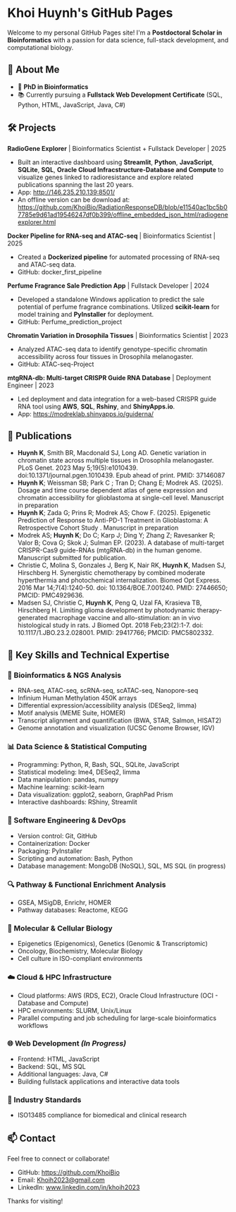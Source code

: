 # Khoi Huynh's GitHub Pages

Welcome to my personal GitHub Pages site! I'm a **Postdoctoral Scholar in Bioinformatics** with a passion for data science, full-stack development, and computational biology.

## 🔬 About Me

- 🧬 **PhD in Bioinformatics**
- 📚 Currently pursuing a **Fullstack Web Development Certificate** (SQL, Python, HTML, JavaScript, Java, C#)

## 🛠️ Projects

**RadioGene Explorer** | Bioinformatics Scientist + Fullstack Developer | 2025
- Built an interactive dashboard using **Streamlit**, **Python**, **JavaScript**, **SQLite**, **SQL**, **Oracle Cloud Infracstructure-Database and Compute** to visualize genes linked to radioresistance and explore related publications spanning the last 20 years.
- App: http://146.235.210.139:8501/
- An offline version can be download at: https://github.com/KhoiBio/RadiationResponseDB/blob/e11540ac1bc5b07785e9d61ad19546247df0b399/offline_embedded_json_html/radiogeneexplorer.html

**Docker Pipeline for RNA-seq and ATAC-seq** | Bioinformatics Scientist | 2025
- Created a **Dockerized pipeline** for automated processing of RNA-seq and ATAC-seq data.
- GitHub: docker_first_pipeline

**Perfume Fragrance Sale Prediction App** | Fullstack Developer | 2024
- Developed a standalone Windows application to predict the sale potential of perfume fragrance combinations. Utilized **scikit-learn** for model training and **PyInstaller** for deployment.
- GitHub: Perfume_prediction_project

**Chromatin Variation in Drosophila Tissues** | Bioinformatics Scientist | 2023
- Analyzed ATAC-seq data to identify genotype-specific chromatin accessibility across four tissues in Drosophila melanogaster.
- GitHub: ATAC-seq-Project

**mtgRNA-db: Multi-target CRISPR Guide RNA Database** | Deployment Engineer | 2023
- Led deployment and data integration for a web-based CRISPR guide RNA tool using **AWS**, **SQL**, **Rshiny**, and **ShinyApps.io**.
- App: https://modreklab.shinyapps.io/guiderna/

## 📖 Publications 

- **Huynh K**, Smith BR, Macdonald SJ, Long AD. Genetic variation in chromatin state across multiple tissues in Drosophila melanogaster. PLoS Genet. 2023 May 5;19(5):e1010439. doi:10.1371/journal.pgen.1010439. Epub ahead of print. PMID: 37146087
- **Huynh K**; Weissman SB; Park C ; Tran D; Chang E; Modrek AS. (2025). Dosage and time course dependent atlas of gene expression and chromatin accessibility for glioblastoma at single-cell level. Manuscript in preparation 
- **Huynh K**; Zada G; Prins R; Modrek AS; Chow F. (2025). Epigenetic Prediction of Response to Anti-PD-1 Treatment in Glioblastoma: A Retrospective Cohort Study . Manuscript in preparation
- Modrek AS; **Huynh K**; Do C; Karp J; Ding Y; Zhang Z; Ravesanker R; Valor B; Cova G; Skok J; Sulman EP. (2023). A database of multi-target CRISPR-Cas9 guide-RNAs (mtgRNA-db) in the human genome. Manuscript submitted for publication.
- Christie C, Molina S, Gonzales J, Berg K, Nair RK, **Huynh K**, Madsen SJ, Hirschberg H. Synergistic chemotherapy by combined moderate hyperthermia and photochemical internalization. Biomed Opt Express. 2016 Mar 14;7(4):1240-50. doi: 10.1364/BOE.7.001240. PMID: 27446650; PMCID: PMC4929636.
- Madsen SJ, Christie C, **Huynh K**, Peng Q, Uzal FA, Krasieva TB, Hirschberg H. Limiting glioma development by photodynamic therapy-generated macrophage vaccine and allo-stimulation: an in vivo histological study in rats. J Biomed Opt. 2018 Feb;23(2):1-7. doi: 10.1117/1.JBO.23.2.028001. PMID: 29417766; PMCID: PMC5802332.

## 🧰 Key Skills and Technical Expertise

### 🧬 Bioinformatics & NGS Analysis
- RNA-seq, ATAC-seq, scRNA-seq, scATAC-seq, Nanopore-seq
- Infinium Human Methylation 450K arrays
- Differential expression/accessibility analysis (DESeq2, limma)
- Motif analysis (MEME Suite, HOMER)
- Transcript alignment and quantification (BWA, STAR, Salmon, HISAT2)
- Genome annotation and visualization (UCSC Genome Browser, IGV)

### 📊 Data Science & Statistical Computing
- Programming: Python, R, Bash, SQL, SQLite, JavaScript
- Statistical modeling: lme4, DESeq2, limma
- Data manipulation: pandas, numpy
- Machine learning: scikit-learn
- Data visualization: ggplot2, seaborn, GraphPad Prism
- Interactive dashboards: RShiny, Streamlit

### 🧰 Software Engineering & DevOps
- Version control: Git, GitHub
- Containerization: Docker
- Packaging: PyInstaller
- Scripting and automation: Bash, Python
- Database management: MongoDB (NoSQL), SQL, MS SQL (in progress)

### 🔍 Pathway & Functional Enrichment Analysis
- GSEA, MSigDB, Enrichr, HOMER
- Pathway databases: Reactome, KEGG

### 🧪 Molecular & Cellular Biology
- Epigenetics (Epigenomics), Genetics (Genomic & Transcriptomic)
- Oncology, Biochemistry, Molecular Biology
- Cell culture in ISO-compliant environments

### ☁️ Cloud & HPC Infrastructure
- Cloud platforms: AWS (RDS, EC2), Oracle Cloud Infrastructure (OCI - Database and Compute)
- HPC environments: SLURM, Unix/Linux
- Parallel computing and job scheduling for large-scale bioinformatics workflows

### 🌐 Web Development *(In Progress)*
- Frontend: HTML, JavaScript
- Backend: SQL, MS SQL
- Additional languages: Java, C#
- Building fullstack applications and interactive data tools

### 🏢 Industry Standards
- ISO13485 compliance for biomedical and clinical research

## 📫 Contact

Feel free to connect or collaborate!

- GitHub: https://github.com/KhoiBio
- Email: Khoih2023@gmail.com
- LinkedIn: www.linkedin.com/in/khoih2023


Thanks for visiting!
